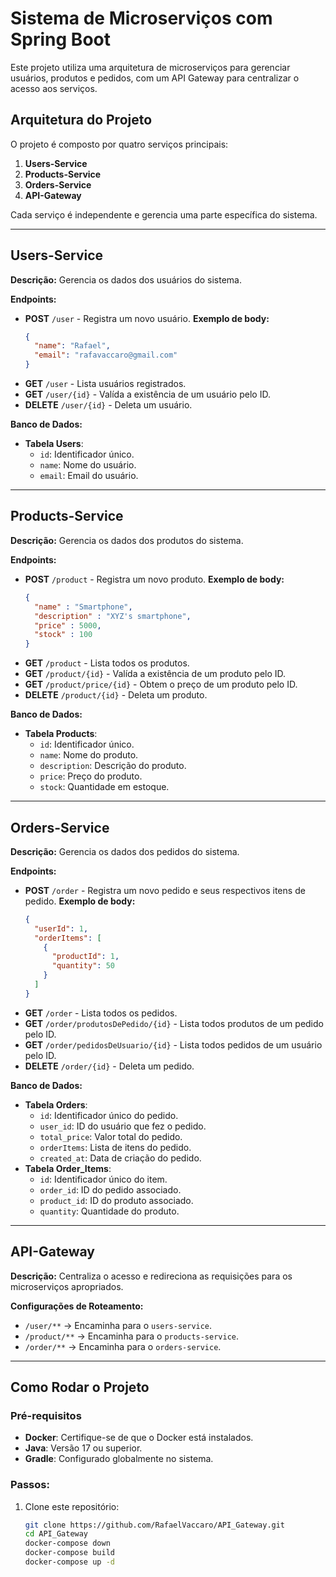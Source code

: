 # Sistema de Microserviços com Spring Boot

Este projeto utiliza uma arquitetura de microserviços para gerenciar usuários, produtos e pedidos, com um API Gateway para centralizar o acesso aos serviços.

## Arquitetura do Projeto

O projeto é composto por quatro serviços principais:

1. **Users-Service**
2. **Products-Service**
3. **Orders-Service**
4. **API-Gateway**

Cada serviço é independente e gerencia uma parte específica do sistema.

---

## **Users-Service**
**Descrição:** Gerencia os dados dos usuários do sistema.

**Endpoints:**
- **POST** `/user` - Registra um novo usuário.
  **Exemplo de body:**
  ```json
  {
    "name": "Rafael",
    "email": "rafavaccaro@gmail.com"
  }
- **GET** `/user` - Lista usuários registrados.
- **GET** `/user/{id}` - Valída a existência de um usuário pelo ID.
- **DELETE** `/user/{id}` - Deleta um usuário.

**Banco de Dados:**
- **Tabela Users**:
  - `id`: Identificador único.
  - `name`: Nome do usuário.
  - `email`: Email do usuário.

---

## **Products-Service**
**Descrição:** Gerencia os dados dos produtos do sistema.

**Endpoints:**
- **POST** `/product` - Registra um novo produto.
  **Exemplo de body:**
  ```json
  {
    "name" : "Smartphone",
    "description" : "XYZ's smartphone",
    "price" : 5000,
    "stock" : 100
  }
- **GET** `/product` - Lista todos os produtos.
- **GET** `/product/{id}` - Valída a existência de um produto pelo ID.
- **GET** `/product/price/{id}` - Obtem o preço de um produto pelo ID.
- **DELETE** `/product/{id}` - Deleta um produto.

**Banco de Dados:**
- **Tabela Products**:
  - `id`: Identificador único.
  - `name`: Nome do produto.
  - `description`: Descrição do produto.
  - `price`: Preço do produto.
  - `stock`: Quantidade em estoque.

---

## **Orders-Service**
**Descrição:** Gerencia os dados dos pedidos do sistema.

**Endpoints:**
- **POST** `/order` - Registra um novo pedido e seus respectivos itens de pedido.
  **Exemplo de body:**
  ```json
  {
    "userId": 1,
    "orderItems": [
      {
        "productId": 1,
        "quantity": 50
      }
    ]
  }
- **GET** `/order` - Lista todos os pedidos.
- **GET** `/order/produtosDePedido/{id}` - Lista todos produtos de um pedido pelo ID.
- **GET** `/order/pedidosDeUsuario/{id}` - Lista todos pedidos de um usuário pelo ID.
- **DELETE** `/order/{id}` - Deleta um pedido.

**Banco de Dados:**
- **Tabela Orders**:
  - `id`: Identificador único do pedido.
  - `user_id`: ID do usuário que fez o pedido.
  - `total_price`: Valor total do pedido.
  - `orderItems`: Lista de itens do pedido.
  - `created_at`: Data de criação do pedido.
- **Tabela Order_Items**:
  - `id`: Identificador único do item.
  - `order_id`: ID do pedido associado.
  - `product_id`: ID do produto associado.
  - `quantity`: Quantidade do produto.

---

## **API-Gateway**
**Descrição:** Centraliza o acesso e redireciona as requisições para os microserviços apropriados.

**Configurações de Roteamento:**
- `/user/**` -> Encaminha para o `users-service`.
- `/product/**` -> Encaminha para o `products-service`.
- `/order/**` -> Encaminha para o `orders-service`.

---

## Como Rodar o Projeto

### **Pré-requisitos**
- **Docker**: Certifique-se de que o Docker está instalados.
- **Java**: Versão 17 ou superior.
- **Gradle**: Configurado globalmente no sistema.

### **Passos:**
1. Clone este repositório:
   ```bash
   git clone https://github.com/RafaelVaccaro/API_Gateway.git
   cd API_Gateway
   docker-compose down
   docker-compose build
   docker-compose up -d
   
